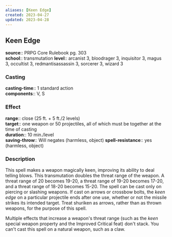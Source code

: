 ```yaml
---
aliases: [Keen Edge]
created: 2023-04-27
updated: 2023-04-28
---
```


## Keen Edge

**source**:: PRPG Core Rulebook pg. 303  
**school**:: transmutation
**level**:: arcanist 3, bloodrager 3, inquisitor 3, magus 3, occultist 3, redmantisassassin 3, sorcerer 3, wizard 3

### Casting

**casting-time**:: 1 standard action  
**components**:: V, S

### Effect

**range**:: close (25 ft. + 5 ft./2 levels)  
**target**:: one weapon or 50 projectiles, all of which must be together at the time of casting  
**duration**:: 10 min./level  
**saving-throw**:: Will negates (harmless, object)
**spell-resistance**:: yes (harmless, object)

### Description

This spell makes a weapon magically keen, improving its ability to deal telling blows. This transmutation doubles the threat range of the weapon. A threat range of 20 becomes 19-20, a threat range of 19-20 becomes 17-20, and a threat range of 18-20 becomes 15-20. The spell can be cast only on piercing or slashing weapons. If cast on arrows or crossbow bolts, the *keen edge* on a particular projectile ends after one use, whether or not the missile strikes its intended target. Treat shuriken as arrows, rather than as thrown weapons, for the purpose of this spell.  
  
Multiple effects that increase a weapon's threat range (such as the *keen* special weapon property and the Improved Critical feat) don't stack. You can't cast this spell on a natural weapon, such as a claw.
